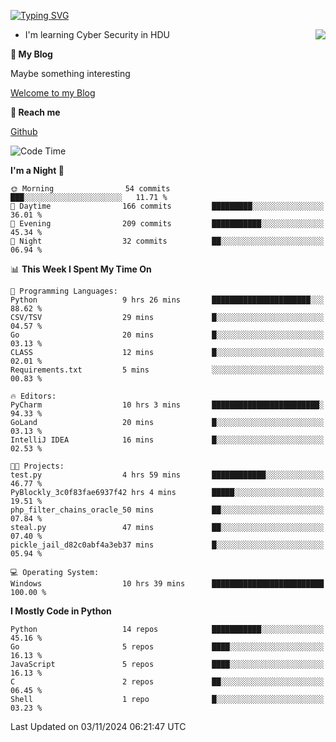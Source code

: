 [![Typing SVG](https://readme-typing-svg.herokuapp.com?font=Fira+Code&pause=1000&random=false&width=450&height=60&lines=Hello+%F0%9F%91%8B%F0%9F%8F%BB;I'm+JBNRZ)](https://git.io/typing-svg)

<a href="#">
  <img align="right" src="https://github-readme-stats.vercel.app/api?username=JBNRZ&show_icons=true&bg_color=15,f2f7fd,E0EAFC" />
</a>

- I'm learning Cyber Security in HDU

 **🌱 My Blog**

Maybe something interesting

[Welcome to my Blog](https://jbnrz.com.cn/)

 **💬 Reach me** 

[Github](https://github.com/JBNRZ)


<!--START_SECTION:waka-->
![Code Time](http://img.shields.io/badge/Code%20Time-729%20hrs%2054%20mins-blue)

**I'm a Night 🦉** 

```text
🌞 Morning                54 commits          ███░░░░░░░░░░░░░░░░░░░░░░   11.71 % 
🌆 Daytime                166 commits         █████████░░░░░░░░░░░░░░░░   36.01 % 
🌃 Evening                209 commits         ███████████░░░░░░░░░░░░░░   45.34 % 
🌙 Night                  32 commits          ██░░░░░░░░░░░░░░░░░░░░░░░   06.94 % 
```


📊 **This Week I Spent My Time On** 

```text
💬 Programming Languages: 
Python                   9 hrs 26 mins       ██████████████████████░░░   88.62 % 
CSV/TSV                  29 mins             █░░░░░░░░░░░░░░░░░░░░░░░░   04.57 % 
Go                       20 mins             █░░░░░░░░░░░░░░░░░░░░░░░░   03.13 % 
CLASS                    12 mins             █░░░░░░░░░░░░░░░░░░░░░░░░   02.01 % 
Requirements.txt         5 mins              ░░░░░░░░░░░░░░░░░░░░░░░░░   00.83 % 

🔥 Editors: 
PyCharm                  10 hrs 3 mins       ████████████████████████░   94.33 % 
GoLand                   20 mins             █░░░░░░░░░░░░░░░░░░░░░░░░   03.13 % 
IntelliJ IDEA            16 mins             █░░░░░░░░░░░░░░░░░░░░░░░░   02.53 % 

🐱‍💻 Projects: 
test.py                  4 hrs 59 mins       ████████████░░░░░░░░░░░░░   46.77 % 
PyBlockly_3c0f83fae6937f42 hrs 4 mins        █████░░░░░░░░░░░░░░░░░░░░   19.51 % 
php_filter_chains_oracle_50 mins             ██░░░░░░░░░░░░░░░░░░░░░░░   07.84 % 
steal.py                 47 mins             ██░░░░░░░░░░░░░░░░░░░░░░░   07.40 % 
pickle_jail_d82c0abf4a3eb37 mins             █░░░░░░░░░░░░░░░░░░░░░░░░   05.94 % 

💻 Operating System: 
Windows                  10 hrs 39 mins      █████████████████████████   100.00 % 
```

**I Mostly Code in Python** 

```text
Python                   14 repos            ███████████░░░░░░░░░░░░░░   45.16 % 
Go                       5 repos             ████░░░░░░░░░░░░░░░░░░░░░   16.13 % 
JavaScript               5 repos             ████░░░░░░░░░░░░░░░░░░░░░   16.13 % 
C                        2 repos             ██░░░░░░░░░░░░░░░░░░░░░░░   06.45 % 
Shell                    1 repo              █░░░░░░░░░░░░░░░░░░░░░░░░   03.23 % 
```




 Last Updated on 03/11/2024 06:21:47 UTC
<!--END_SECTION:waka-->
